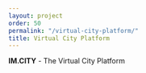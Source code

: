 ```yaml
---
layout: project
order: 50
permalink: "/virtual-city-platform/"
title: Virtual City Platform
---
```


**IM.CITY** - The Virtual City Platform
